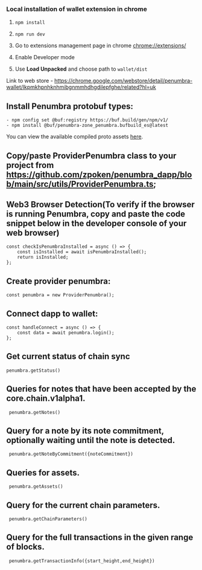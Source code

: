 ### Local installation of wallet extension in chrome
1. `npm install
`

2. `npm run dev
`
3. Go to extensions management page in chrome [chrome://extensions/
](chrome://extensions/)
4. Enable Developer mode 
5. Use **Load Unpacked** and choose  path to `wallet/dist`



Link to web store - https://chrome.google.com/webstore/detail/penumbra-wallet/lkpmkhpnhknhmibgnmmhdhgdilepfghe/related?hl=uk

## Install Penumbra protobuf types:
    - npm config set @buf:registry https://buf.build/gen/npm/v1/
    - npm install @buf/penumbra-zone_penumbra.bufbuild_es@latest
You can view the available compiled proto assets [here](https://buf.build/penumbra-zone/penumbra/assets/main).
## Copy/paste ProviderPenumbra class to your project from https://github.com/zpoken/penumbra_dapp/blob/main/src/utils/ProviderPenumbra.ts;
## Web3 Browser Detection(To verify if the browser is running Penumbra, copy and paste the code snippet below in the developer console of your web browser)
    const checkIsPenumbraInstalled = async () => {
        const isInstalled = await isPenumbraInstalled();
        return isInstalled;
    };

## Create provider penumbra:
    const penumbra = new ProviderPenumbra(); 
## Connect dapp to wallet:
    const handleConnect = async () => {
        const data = await penumbra.login();
    };
## Get current status of chain sync
    penumbra.getStatus()
## Queries for notes that have been accepted by the core.chain.v1alpha1.
     penumbra.getNotes()
## Query for a note by its note commitment, optionally waiting until the note is detected.
     penumbra.getNoteByCommitment({noteCommitment})
## Queries for assets.
     penumbra.getAssets()
## Query for the current chain parameters.
     penumbra.getChainParameters()
## Query for the full transactions in the given range of blocks.
     penumbra.getTransactionInfo({start_height,end_height})
